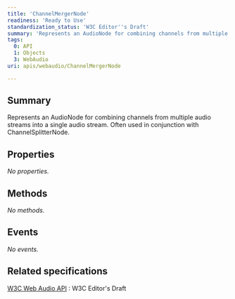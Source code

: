 ```yaml
---
title: 'ChannelMergerNode'
readiness: 'Ready to Use'
standardization_status: 'W3C Editor''s Draft'
summary: 'Represents an AudioNode for combining channels from multiple audio streams into a single audio stream. Often used in conjunction with ChannelSplitterNode.'
tags:
  0: API
  1: Objects
  3: WebAudio
uri: apis/webaudio/ChannelMergerNode

---
```

## Summary

Represents an AudioNode for combining channels from multiple audio streams into a single audio stream. Often used in conjunction with ChannelSplitterNode.

## Properties

*No properties.*

## Methods

*No methods.*

## Events

*No events.*

## Related specifications

[W3C Web Audio API](http://webaudio.github.io/web-audio-api/)
:   W3C Editor's Draft
